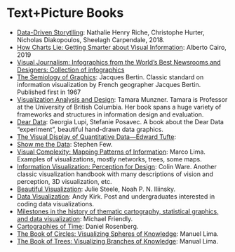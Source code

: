 # Text+Picture Books

* [Data-Driven Storytlling](https://www.amazon.com.au/Data-Driven-Storytelling-Christophe-Hurter/dp/1138197106/ref=asc_df_1138197106/?tag=googleshopdsk-22&linkCode=df0&hvadid=341743255404&hvpos=1o1&hvnetw=g&hvrand=13105567395513959533&hvpone=&hvptwo=&hvqmt=&hvdev=c&hvdvcmdl=&hvlocint=&hvlocphy=1000567&hvtargid=pla-442553695388&psc=1): Nathalie Henry Riche, Christophe Hurter, Nicholas Diakopoulos, Sheelagh Carpendale, 2018.
* [How Charts Lie: Getting Smarter about Visual Information](https://www.amazon.com/How-Charts-Lie-Getting-Information/dp/1324001569/ref=sr_1_9?keywords=alberto+cairo&qid=1551263966&s=gateway&sr=8-9): Alberto Cairo, 2019
* [Visual Journalism: Infographics from the World’s Best Newsrooms and Designers: Collection of infographics](http://shop.gestalten.com/visual-journalism.html)
* [The Semiology of Graphics](https://www.amazon.com/Semiology-Graphics-Diagrams-Networks-Maps/dp/1589482611): Jacques Bertin. Classic standard on information visualization by French geographer Jacques Bertin. Published first in 1967
* [Visualization Analysis and Design](https://www.amazon.co.uk/d/cka/Visualization-Analysis-Design-AK-Peters-Tamara-Munzner/1466508914/ref=sr_1_1?ie=UTF8&qid=1492764341&sr=8-1&keywords=Tamara+Munzner): Tamara Munzner. Tamara is Professor at the University of British Columbia. Her book spans a huge variety of frameworks and structures in information design and evaluation.
* [Dear Data](https://www.amazon.co.uk/Dear-Data-Stefanie-Posavec/dp/1846149061/ref=pd_sim_14_4?_encoding=UTF8&psc=1&refRID=H9BE70E9A2ZJ4X7HCFDN): Georgia Lupi, Stefanie Posavec. A book about the Dear Data “experiment”, beautiful hand-drawn data graphics. 
* [The Visual Display of Quantitative Data—Edward Tufte](https://www.amazon.co.uk/Visual-Display-Quantitative-Information/dp/0961392142/ref=sr_1_1?s=books&ie=UTF8&qid=1501056408&sr=1-1&keywords=edward+tufte):
* [Show me the Data](https://www.amazon.co.uk/SHOW-ME-NUMBERS-STEPHEN-FEW/dp/0970601972/ref=sr_1_1?s=books&ie=UTF8&qid=1501056370&sr=1-1&keywords=steven+few): Stephen Few.
* [Visual Complexity: Mapping Patterns of Information](http://www.visualcomplexity.com/vc/book): Marco Lima. Examples of visualizations, mostly networks, trees, some maps.
* [Information Visualization: Perception for Design](https://www.amazon.co.uk/Information-Visualization-Perception-Interactive-Technologies/dp/0123814642): Colin Ware. Another classic visualization handbook with many descriptions of vision and perception, 3D visualization, etc.
* [Beautiful Visualization](https://www.amazon.co.uk/Beautiful-Visualization-Julie-Steele/dp/1449379869): Julie Steele, Noah P. N. Iliinsky.
* [Data Visualization](https://www.amazon.co.uk/Data-Visualisation-Andy-Kirk/dp/1473912148/ref=pd_lpo_sbs_14_img_0?_encoding=UTF8&psc=1&refRID=FXCBSER7Z8V9EBB2ZXBM): Andy Kirk. Post and undergraduates interested in coding data visualizations. 
* [Milestones in the history of thematic cartography, statistical graphics, and data visualization](http://www.math.usu.edu/~symanzik/teaching/2009_stat6560/Downloads/Friendly_milestone.pdf): Michael Friendly.
* [Cartographies of Time](https://www.amazon.com/Cartographies-Time-Timeline-Daniel-Rosenberg/dp/1616890584): Daniel Rosenberg.
* [The Book of Circles: Visualizing Spheres of Knowledge](https://www.amazon.com/Book-Circles-Visualizing-Spheres-Knowledge/dp/1616895284/ref=pd_lpo_sbs_14_t_0?_encoding=UTF8&psc=1&refRID=5Y80VKSK4A5T1X2YRNMH): Manuel Lima. 
* [The Book of Trees: Visualizing Branches of Knowledge](https://www.amazon.com/Book-Trees-Visualizing-Branches-Knowledge/dp/1616892188/ref=pd_lpo_sbs_14_img_1?_encoding=UTF8&psc=1&refRID=5Y80VKSK4A5T1X2YRNMH): Manual Lima.

